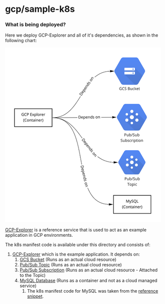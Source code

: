 # gcp/sample-k8s


### What is being deployed?
Here we deploy GCP-Explorer and all of it's dependencies, as shown in the following chart:

![](../../../references/gcp-explorer/media/chart.png)

[GCP-Explorer](../../../references/gcp-explorer) is a reference service that is used to act as an example application in GCP environments.

The k8s manifest code is available under this directory and consists of:
1. [GCP-Explorer](explorer.yaml) which is the example application. It depends on:
    1. [GCS Bucket](gcs.yaml) (Runs as an actual cloud resource)
    2. [Pub/Sub Topic](pubsub.yaml) (Runs as an actual cloud resource)
    3. [Pub/Sub Subscription](pubsub.yaml) (Runs as an actual cloud resource - Attached to the Topic)
    4. [MySQL Database](mysql.yaml) (Runs as a container and not as a cloud managed service)
        1. The k8s manifest code for MySQL was taken from the [reference snippet](../../../references/kubernetes/database-containers/mysql.yaml).

